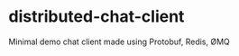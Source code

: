 distributed-chat-client
=======================

Minimal demo chat client made using Protobuf, Redis, ØMQ
